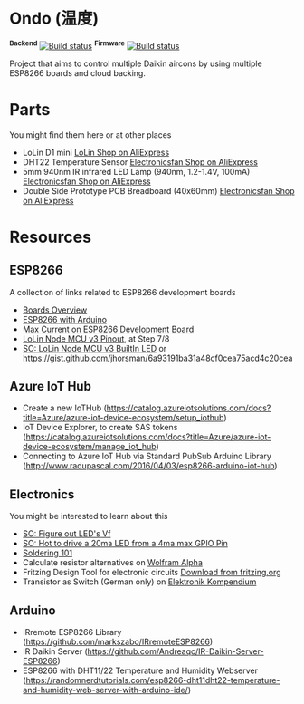 # Ondo (温度)
<sup>**Backend**</sup> [![Build status](https://dev.azure.com/ondo-ea/Ondo/_apis/build/status/Cloud)](https://dev.azure.com/ondo-ea/Ondo/_build/latest?definitionId=2)
<sup>**Firmware**</sup> [![Build status](https://dev.azure.com/ondo-ea/Ondo/_apis/build/status/Firmware)](https://dev.azure.com/ondo-ea/Ondo/_build/latest?definitionId=3)

Project that aims to control multiple Daikin aircons by using multiple ESP8266 boards and cloud backing.


# Parts
You might find them here or at other places
* LoLin D1 mini [LoLin Shop on AliExpress](https://www.aliexpress.com/item/D1-mini-Mini-NodeMcu-4M-bytes-Lua-WIFI-Internet-of-Things-development-board-based-ESP8266/32529101036.html) 
* DHT22 Temperature Sensor [Electronicsfan Shop on AliExpress](https://www.aliexpress.com/item/DHT22-AM2302-Digital-Temperature-and-Humidity-Sensor-Replace-SHT11-SHT15/2033122954.html?spm=a2g0s.9042311.0.0.71404c4daJ73kf)
* 5mm 940nm IR infrared LED Lamp (940nm, 1.2-1.4V, 100mA) [Electronicsfan Shop on AliExpress](https://www.aliexpress.com/item/50Pcs-5mm-940nm-IR-infrared-LED-Lamp/32224584146.html?spm=a2g0s.9042311.0.0.71404c4daJ73kf)
* Double Side Prototype PCB Breadboard (40x60mm) [Electronicsfan  Shop on AliExpress](https://www.aliexpress.com/item/10PCS-Double-Side-Prototype-PCB-Bread-board-Tinned-Universal-4x6-cm-40x60-mm-FR4/32230580075.html?spm=a2g0s.9042311.0.0.71404c4daJ73kf)

# Resources

## ESP8266
A collection of links related to ESP8266 development boards
* [Boards Overview](https://frightanic.com/iot/comparison-of-esp8266-nodemcu-development-boards/)
* [ESP8266 with Arduino](https://randomnerdtutorials.com/how-to-install-esp8266-board-arduino-ide/)
* [Max Current on ESP8266 Development Board](https://www.esp8266.com/viewtopic.php?f=6&t=9815)
* [LoLin Node MCU v3 Pinout](https://www.instructables.com/id/NodeMCU-ESP8266-Details-and-Pinout/), at Step 7/8
* [SO: LoLin Node MCU v3 BuiltIn LED](https://arduino.stackexchange.com/questions/38477/does-the-node-mcu-v3-lolin-not-have-a-builtin-led) or https://gist.github.com/jhorsman/6a93191ba31a48cf0cea75acd4c20cea

## Azure IoT Hub
* Create a new IoTHub (https://catalog.azureiotsolutions.com/docs?title=Azure/azure-iot-device-ecosystem/setup_iothub)
* IoT Device Explorer, to create SAS tokens (https://catalog.azureiotsolutions.com/docs?title=Azure/azure-iot-device-ecosystem/manage_iot_hub)
* Connecting to Azure IoT Hub via Standard PubSub Arduino Library (http://www.radupascal.com/2016/04/03/esp8266-arduino-iot-hub) 

## Electronics
You might be interested to learn about this
* [SO: Figure out LED's Vf](https://electronics.stackexchange.com/questions/173468/easy-way-to-figure-out-a-leds-vf-in-order-to-pick-an-appropriate-resistor)
* [SO: Hot to drive a 20ma LED from a 4ma max GPIO Pin](https://electronics.stackexchange.com/questions/60865/how-to-drive-a-20ma-led-from-a-4ma-max-gpio-pin)
* [Soldering 101](https://www.instructables.com/id/Soldering-101-for-the-Beginner/)
* Calculate resistor alternatives on [Wolfram Alpha](https://www.instructables.com/id/Soldering-101-for-the-Beginner/)
* Fritzing Design Tool for electronic circuits [Download from fritzing.org](http://fritzing.org/home/)
* Transistor as Switch (German only) on [Elektronik Kompendium](https://www.elektronik-kompendium.de/sites/slt/0208031.htm)
## Arduino
* IRremote ESP8266 Library (https://github.com/markszabo/IRremoteESP8266)
* IR Daikin Server (https://github.com/Andreaqc/IR-Daikin-Server-ESP8266)
* ESP8266 with DHT11/22 Temperature and Humidity Webserver (https://randomnerdtutorials.com/esp8266-dht11dht22-temperature-and-humidity-web-server-with-arduino-ide/)
